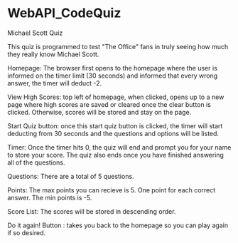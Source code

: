 # WebAPI_CodeQuiz
Michael Scott Quiz

This quiz is programmed to test "The Office" fans in truly seeing how much they
really know Michael Scott.

Homepage:
The browser first opens to the homepage where the user is informed on the timer limit (30 seconds)
and informed that every wrong answer, the timer will deduct -2. 

View High Scores: top left of homepage, when clicked, opens up to a new page where high scores are saved or cleared
once the clear button is clicked. Otherwise, scores will be stored and stay on the page.

Start Quiz button: once this start quiz button is clicked, the timer will start deducting from 30 seconds and the questions
and options will be listed. 

Timer: Once the timer hits 0, the quiz will end and prompt you for your name to store your score. The quiz also ends
once you have finished answering all of the questions. 

Questions:
There are a total of 5 questions. 

Points: The max points you can recieve is 5. One point for each correct answer. The min points is -5.

Score List: The scores will be stored in descending order. 

Do it again! Button : takes you back to the homepage so you can play again if so desired.


